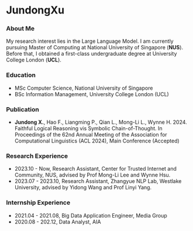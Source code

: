 # JundongXu

### About Me
My research interest lies in the Large Language Model. I am currently pursuing Master of Computing at National University of Singapore (**NUS**). Before that, I obtained a first-class undergraduate degree at University College London (**UCL**).

### Education
- MSc Computer Science, National University of Singapore
- BSc Information Management, University College London (UCL)

### Publication
- **Jundong X.**, Hao F., Liangming P., Qian L., Mong-Li L., Wynne H. 2024. Faithful Logical Reasoning vis Symbolic Chain-of-Thought. In Proceedings of the 62nd Annual Meeting of the Association for Computational Linguistics (ACL 2024), Main Conference (Accepted)

### Research Experience
- 2023.10 - Now, Research Assistant, Center for Trusted Internet and Community, NUS, advised by Prof Mong-Li Lee and Wynne Hsu.
- 2023.07 - 2023.10, Research Assistant, Zhangyue NLP Lab, Westlake University, advised by Yidong Wang and Prof Linyi Yang.

### Internship Experience
- 2021.04 - 2021.08, Big Data Application Engineer, Media Group
- 2020.08 - 202.12, Data Analyst, AIA
